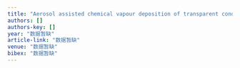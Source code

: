 ```yaml
---
title: "Aerosol assisted chemical vapour deposition of transparent conductive ZnO thin films with hexagonal microplate surfaces and ultrahigh haze values"
authors: []
authors-key: []
year: "数据暂缺"
article-link: "数据暂缺"
venue: "数据暂缺"
bibex: "数据暂缺"
---
```

